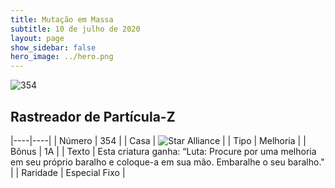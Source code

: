 ```yaml
---
title: Mutação em Massa
subtitle: 10 de julho de 2020
layout: page
show_sidebar: false
hero_image: ../hero.png
---
```


![354](https://cdn.keyforgegame.com/media/card_front/pt/479_354_HJ428RH2M7HM_pt.png)

## Rastreador de Partícula-Z

|----|----|
| Número | 354 |
| Casa | ![Star Alliance](https://archonarcana.com/images/thumb/7/7d/Star_Alliance.png/22px-Star_Alliance.png "Aliança Estelar") |
| Tipo | Melhoria |
| Bônus | 1A |
| Texto | Esta criatura ganha: “Luta:  Procure por uma melhoria em seu próprio baralho e coloque-a em sua mão. Embaralhe o seu baralho." |
| Raridade | Especial Fixo |
